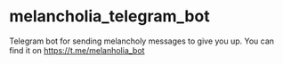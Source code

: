 # melancholia_telegram_bot
Telegram bot for sending melancholy messages to give you up. You can find it on https://t.me/melanholia_bot
